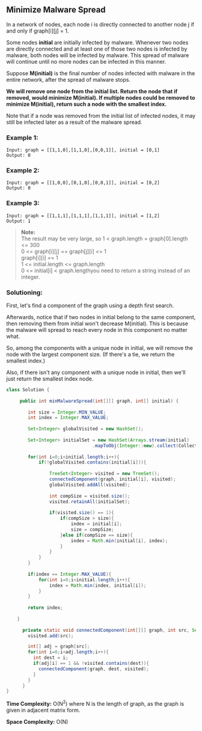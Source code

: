 ## Minimize Malware Spread

In a network of nodes, each node i is directly connected to another node j if and only if graph[i][j] = 1.

Some nodes **initial** are initially infected by malware.  Whenever two nodes are directly connected and at least one of those two nodes is infected by malware, both nodes will be infected by malware.  This spread of malware will continue until no more nodes can be infected in this manner.

Suppose **M(initial)** is the final number of nodes infected with malware in the entire network, after the spread of malware stops.

**We will remove one node from the initial list.  Return the node that if removed, would minimize M(initial).  If multiple nodes could be removed to minimize M(initial), return such a node with the smallest index.**  

Note that if a node was removed from the initial list of infected nodes, it may still be infected later as a result of the malware spread.

### Example 1:
```
Input: graph = [[1,1,0],[1,1,0],[0,0,1]], initial = [0,1]
Output: 0
```

### Example 2:
```
Input: graph = [[1,0,0],[0,1,0],[0,0,1]], initial = [0,2]
Output: 0
```

### Example 3:
```
Input: graph = [[1,1,1],[1,1,1],[1,1,1]], initial = [1,2]
Output: 1
```

> **Note:**   
> The result may be very large, so 1 < graph.length = graph[0].length <= 300  
> 0 <= graph[i][j] == graph[j][i] <= 1  
> graph[i][i] == 1  
> 1 <= initial.length <= graph.length  
> 0 <= initial[i] < graph.lengthyou need to return a string instead of an integer.  


 ### Solutioning:
First, let's find a component of the graph using a depth first search.  

Afterwards, notice that if two nodes in initial belong to the same component, then removing them from initial won't decrease M(initial). This is because the malware will spread to reach every node in this component no matter what.

So, among the components with a unique node in initial, we will remove the node with the largest component size. (If there's a tie, we return the smallest index.)  

Also, if there isn't any component with a unique node in initial, then we'll just return the smallest index node.


```java
class Solution {
    
     public int minMalwareSpread(int[][] graph, int[] initial) {
        
        int size = Integer.MIN_VALUE;
        int index = Integer.MAX_VALUE;
        
        Set<Integer> globalVisited = new HashSet();
        
        Set<Integer> initialSet = new HashSet(Arrays.stream(initial)
                                .mapToObj(Integer::new).collect(Collectors.toList()));
                
        for(int i=0;i<initial.length;i++){
            if(!globalVisited.contains(initial[i])){
                
                TreeSet<Integer> visited = new TreeSet();
                connectedComponent(graph, initial[i], visited);
                globalVisited.addAll(visited);
                
                int compSize = visited.size();
                visited.retainAll(initialSet);
                
                if(visited.size() == 1){
                    if(compSize > size){
                        index = initial[i];
                        size = compSize;
                    }else if(compSize == size){
                        index = Math.min(initial[i], index);
                    }
                }
            }
        }
         
        if(index == Integer.MAX_VALUE){
            for(int i=0;i<initial.length;i++){
                index = Math.min(index, initial[i]);
            }
        }
        
        return index;
        
    }
    
      private static void connectedComponent(int[][] graph, int src, Set<Integer> visited){
        visited.add(src);

        int[] adj = graph[src];
        for(int i=0;i<adj.length;i++){
          int dest = i;
          if(adj[i] == 1 && !visited.contains(dest)){
            connectedComponent(graph, dest, visited);
          }
        }
      }
}
```  
**Time Complexity:** O(N<sup>2</sup>) where N is the length of graph, as the graph is given in adjacent matrix form.  

**Space Complexity:** O(N) 

